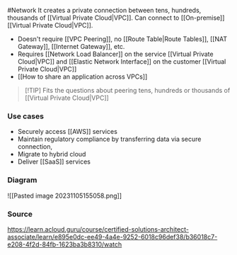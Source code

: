 #Network 
It creates a private connection between tens, hundreds, thousands of [[Virtual Private Cloud|VPC]]. Can connect to [[On-premise]] [[Virtual Private Cloud|VPC]].
* Doesn't require [[VPC Peering]], no [[Route Table|Route Tables]], [[NAT Gateway]], [[Internet Gateway]], etc. 
* Requires [[Network Load Balancer]] on the service [[Virtual Private Cloud|VPC]] and [[Elastic Network Interface]] on the customer [[Virtual Private Cloud|VPC]]
* [[How to share an application across VPCs]]

> [!TIP] Fits the questions about peering tens, hundreds or thousands of [[Virtual Private Cloud|VPC]]
### Use cases
* Securely access [[AWS]] services
* Maintain regulatory compliance by transferring data via secure connection,
* Migrate to hybrid cloud
* Deliver [[SaaS]] services
### Diagram
![[Pasted image 20231105155058.png]]
### Source
https://learn.acloud.guru/course/certified-solutions-architect-associate/learn/e895e0dc-ee49-4a4e-9252-6018c96def38/b36018c7-e208-4f2d-84fb-1623ba3b8310/watch